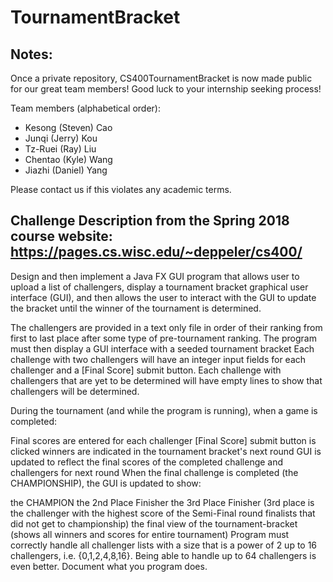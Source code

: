 # TournamentBracket

## Notes:

Once a private repository, CS400TournamentBracket is now made public for our great team members!
Good luck to your internship seeking process!

Team members (alphabetical order):

* Kesong (Steven) Cao
* Junqi (Jerry) Kou
* Tz-Ruei (Ray) Liu
* Chentao (Kyle) Wang
* Jiazhi (Daniel) Yang

Please contact us if this violates any academic terms.

## Challenge Description from the Spring 2018 course website: https://pages.cs.wisc.edu/~deppeler/cs400/

Design and then implement a Java FX GUI program that allows user to upload a list of challengers, display a tournament bracket graphical user interface (GUI), and then allows the user to interact with the GUI to update the bracket until the winner of the tournament is determined.

The challengers are provided in a text only file in order of their ranking from first to last place after some type of pre-tournament ranking.
The program must then display a GUI interface with a seeded tournament bracket
Each challenge with two challengers will have an integer input fields for each challenger and a [Final Score] submit button.
Each challenge with challengers that are yet to be determined will have empty lines to show that challengers will be determined.

During the tournament (and while the program is running), when a game is completed:

Final scores are entered for each challenger
[Final Score] submit button is clicked
winners are indicated in the tournament bracket's next round
GUI is updated to reflect the final scores of the completed challenge and challengers for next round
When the final challenge is completed (the CHAMPIONSHIP), the GUI is updated to show:

the CHAMPION
the 2nd Place Finisher
the 3rd Place Finisher (3rd place is the challenger with the highest score of the Semi-Final round finalists that did not get to championship)
the final view of the tournament-bracket (shows all winners and scores for entire tournament)
Program must correctly handle all challenger lists with a size that is a power of 2 up to 16 challengers, i.e. {0,1,2,4,8,16}.  Being able to handle up to 64 challengers is even better.  Document what you program does.

